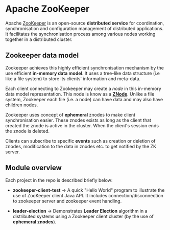 # Apache ZooKeeper
Apache [ZooKeeper](https://zookeeper.apache.org) is an open-source **distributed service** for coordination, synchronisation and configuration management of distributed applications. It facilitates the synchronisation process among various nodes working together in a distributed cluster.

## Zookeeper data model

Zookeeper achieves this highly efficient synchronisation mechanism by the use efficient **in-memory data model**. It uses a tree-like data structure (i.e like a file system) to store its clients' information and meta-data.

Each client connecting to Zookeeper may create a *node* in this in-memory data model representation. This node is know as a **[ZNode](https://zookeeper.apache.org/doc/current/zookeeperOver.html)**. Unlike a file system, Zookeeper each file (i.e. a node) can have data and may also have children nodes. 

Zookeeper uses concept of  **ephemeral** znodes to make client  
synchronisation easier. These znodes exists as long as the client that created the znode is active in the cluster. When the client's session ends the znode is deleted. 

Clients can subscribe to specific **events** such as creation or deletion of znodes, modification to the data in znodes etc. to get notified by the ZK server.

## Module overview

Each project in the repo is described briefly below:

- **zookeeper-client-test** -> A quick "Hello World" program to illustrate the use of ZooKeeper client Java API. It includes connection/disconnection to zookeeper server and zookeeper event handling.


- **leader-election** -> Demonstrates **Leader Election** algorithm in  a distributed systems using a Zookeeper client cluster (by the use of **ephemeral znodes**).